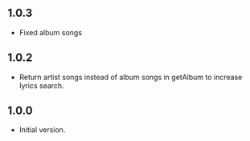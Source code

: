 ## 1.0.3

- Fixed album songs

## 1.0.2

- Return artist songs instead of album songs in getAlbum to increase lyrics search.

## 1.0.0

- Initial version.
